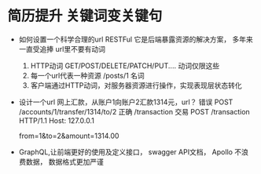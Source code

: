 # 简历提升 关键词变关键句

- 如何设置一个科学合理的url
  RESTFul 它是后端暴露资源的解决方案， 多年来一直受追捧 url里不要有动词
  1. HTTP动词
    GET/POST/DELETE/PATCH/PUT.... 动词仅限这些
  2. 每一个url代表一种资源 /posts/1 名词
  3. 客户端通过HTTP动词，对服务器资源进行操作，实现表现层状态转化
   
- 设计一个url 网上汇款，从账户1向账户2汇款1314元，url？
  错误 POST /accounts/1/transfer/1314/to/2
  正确 /transaction 交易
  POST /transaction HTTP/1.1
  Host: 127.0.0.1
  
  from=1&to=2&amount=1314.00


 - GraphQL,让前端更好的使用及定义接口， swagger API文档， Apollo 不浪费数据， 数据格式更加严谨